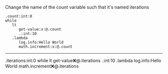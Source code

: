 Change the name of the count variable such that it's named iterations

```hyperlambda
.count:int:0
while
   lt
      get-value:x:@.count
      .:int:10
   .lambda
      log.info:Hello World
      math.increment:x:@.count
```
---
.iterations:int:0
while
   lt
      get-value:x:@.iterations
      .:int:10
   .lambda
      log.info:Hello World
      math.increment:x:@.iterations
